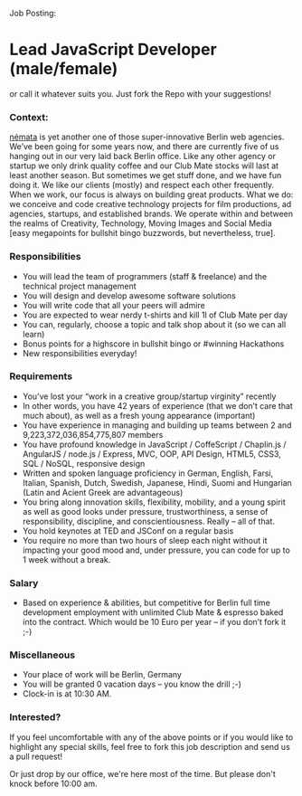 Job Posting:
# Lead JavaScript Developer (male/female)
or call it whatever suits you. Just fork the Repo with your suggestions!

### Context:
[némata](http://nemata.com) is yet another one of those super-innovative Berlin web agencies. We’ve been going for some years now, and there are currently five of us hanging out in our very laid back Berlin office. Like any other agency or startup we only drink quality coffee and our Club Mate stocks will last at least another season. But sometimes we get stuff done, and we have fun doing it. We like our clients (mostly) and respect each other frequently. When we work, our focus is always on building great products.
What we do: we conceive and code creative technology projects for film productions, ad agencies, startups, and established brands. We operate within and between the realms of Creativity, Technology, Moving Images and Social Media [easy megapoints for bullshit bingo buzzwords, but nevertheless, true].


### Responsibilities
 * You will lead the team of programmers (staff & freelance) and the technical project management
 * You will design and develop awesome software solutions
 * You will write code that all your peers will admire
 * You are expected to wear nerdy t-shirts and kill 1l of Club Mate per day
 * You can, regularly, choose a topic and talk shop about it (so we can all learn)
 * Bonus points for a highscore in bullshit bingo or #winning Hackathons
 * New responsibilities everyday!

### Requirements
 * You’ve lost your “work in a creative group/startup virginity” recently
 * In other words, you have 42 years of experience (that we don’t care that much about), as well as a fresh young appearance (important)
 * You have experience in managing and building up teams between 2 and 9,223,372,036,854,775,807 members
 * You have profound knowledge in JavaScript / CoffeScript / Chaplin.js / AngularJS / node.js / Express,  MVC, OOP, API Design, HTML5, CSS3, SQL / NoSQL, responsive design
 * Written and spoken language proficiency in German, English, Farsi, Italian, Spanish, Dutch, Swedish, Japanese, Hindi, Suomi and Hungarian (Latin and Acient Greek are advantageous)
 * You bring along innovation skills, flexibility, mobility, and a young spirit as well as good looks under pressure, trustworthiness, a sense of responsibility, discipline, and conscientiousness.  Really – all of that.
 * You hold keynotes at TED and JSConf on a regular basis
 * You require no more than two hours of sleep each night without it impacting your good mood and, under pressure, you can code for up to 1 week without a break.

### Salary
 * Based on experience & abilities, but competitive for Berlin full time development employment with unlimited Club Mate & espresso baked into the contract. Which would be 10 Euro per year – if you don’t fork it ;-)


### Miscellaneous
 * Your place of work will be Berlin, Germany
 * You will be granted 0 vacation days – you know the drill ;-)
 * Clock-in is at 10:30 AM. 

### Interested?
If you feel uncomfortable with any of the above points or if you would like to highlight any special skills, feel free to fork this job description and send us a pull request!

Or just drop by our office, we're here most of the time. But please don't knock before 10:00 am.
